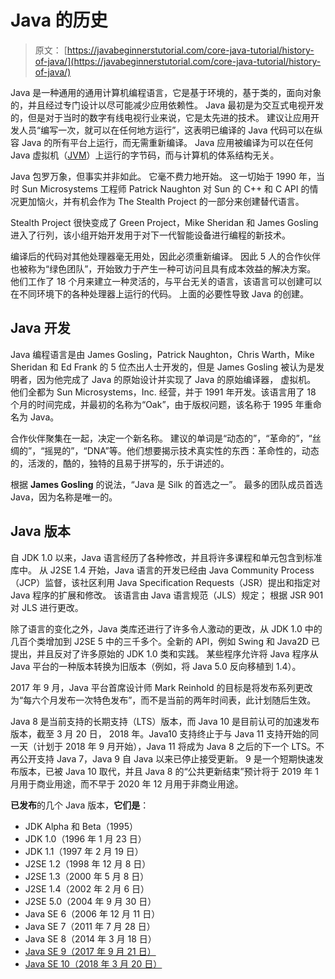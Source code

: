 # Java 的历史

> 原文： [https://javabeginnerstutorial.com/core-java-tutorial/history-of-java/](https://javabeginnerstutorial.com/core-java-tutorial/history-of-java/)

Java 是一种通用的通用计算机编程语言，它是基于环境的，基于类的，面向对象的，并且经过专门设计以尽可能减少应用依赖性。 Java 最初是为交互式电视开发的，但是对于当时的数字有线电视行业来说，它是太先进的技术。 建议让应用开发人员“编写一次，就可以在任何地方运行”，这表明已编译的 Java 代码可以在纵容 Java 的所有平台上运行，而无需重新编译。 Java 应用被编译为可以在任何 Java 虚拟机（[JVM](https://javabeginnerstutorial.com/core-java-tutorial/jdk-vs-jre-vs-jvm/)）上运行的字节码，而与计算机的体系结构无关。

Java 包罗万象，但事实并非如此。 它毫不费力地开始。 这一切始于 1990 年，当时 Sun Microsystems 工程师 Patrick Naughton 对 Sun 的 C++ 和 C API 的情况更加恼火，并有机会作为 The Stealth Project 的一部分来创建替代语言。

Stealth Project 很快变成了 Green Project，Mike Sheridan 和 James Gosling 进入了行列，该小组开始开发用于对下一代智能设备进行编程的新技术。

编译后的代码对其他处理器毫无用处，因此必须重新编译。 因此 5 人的合作伙伴也被称为“绿色团队”，开始致力于产生一种可访问且具有成本效益的解决方案。 他们工作了 18 个月来建立一种灵活的，与平台无关的语言，该语言可以创建可以在不同环境下的各种处理器上运行的代码。 上面的必要性导致 Java 的创建。

## Java 开发

Java 编程语言是由 James Gosling，Patrick Naughton，Chris Warth，Mike Sheridan 和 Ed Frank 的 5 位杰出人士开发的，但是 James Gosling 被认为是发明者，因为他完成了 Java 的原始设计并实现了 Java 的原始编译器， 虚拟机。 他们全都为 Sun Microsystems，Inc. 经营，并于 1991 年开发。该语言用了 18 个月的时间完成，并最初的名称为“Oak”，由于版权问题，该名称于 1995 年重命名为 Java。

合作伙伴聚集在一起，决定一个新名称。 建议的单词是“动态的”，“革命的”，“丝绸的”，“摇晃的”，“DNA”等。他们想要揭示技术真实性的东西：革命性的，动态的，活泼的，酷的，独特的且易于拼写的，乐于讲述的。

根据 **James Gosling** 的说法，“Java 是 Silk 的首选之一”。 最多的团队成员首选 Java，因为名称是唯一的。

## Java 版本

自 JDK 1.0 以来，Java 语言经历了各种修改，并且将许多课程和单元包含到标准库中。 从 J2SE 1.4 开始，Java 语言的开发已经由 Java Community Process（JCP）监督，该社区利用 Java Specification Requests（JSR）提出和指定对 Java 程序的扩展和修改。 该语言由 Java 语言规范（JLS）规定； 根据 JSR 901 对 JLS 进行更改。

除了语言的变化之外，Java 类库还进行了许多令人激动的更改，从 JDK 1.0 中的几百个类增加到 J2SE 5 中的三千多个。全新的 API，例如 Swing 和 Java2D 已提出，并且反对了许多原始的 JDK 1.0 类和实践。 某些程序允许将 Java 程序从 Java 平台的一种版本转换为旧版本（例如，将 Java 5.0 反向移植到 1.4）。

2017 年 9 月，Java 平台首席设计师 Mark Reinhold 的目标是将发布系列更改为“每六个月发布一次特色发布”，而不是当前的两年时间表，此计划随后生效。

Java 8 是当前支持的长期支持（LTS）版本，而 Java 10 是目前认可的加速发布版本，截至 3 月 20 日， 2018 年。Java10 支持终止于与 Java 11 支持开始的同一天（计划于 2018 年 9 月开始），Java 11 将成为 Java 8 之后的下一个 LTS。不再公开支持 Java 7，Java 9 自 Java 以来​​已停止接受更新。 9 是一个短期快速发布版本，已被 Java 10 取代，并且 Java 8 的“公共更新结束”预计将于 2019 年 1 月用于商业用途，而不早于 2020 年 12 月用于非商业用途。

**已发布**的几个 Java 版本，**它们是**：

*   JDK Alpha 和 Beta（1995）
*   JDK 1.0（1996 年 1 月 23 日）
*   JDK 1.1（1997 年 2 月 19 日）
*   J2SE 1.2（1998 年 12 月 8 日）
*   J2SE 1.3（2000 年 5 月 8 日）
*   J2SE 1.4（2002 年 2 月 6 日）
*   J2SE 5.0（2004 年 9 月 30 日）
*   Java SE 6（2006 年 12 月 11 日）
*   Java SE 7（2011 年 7 月 28 日）
*   Java SE 8（2014 年 3 月 18 日）
*   [Java SE 9（2017 年 9 月 21 日）](https://www.oracle.com/java/java9.html)
*   [Java SE 10（2018 年 3 月 20 日）](https://www.oracle.com/technetwork/java/javase/10-relnote-issues-4108729.html)

